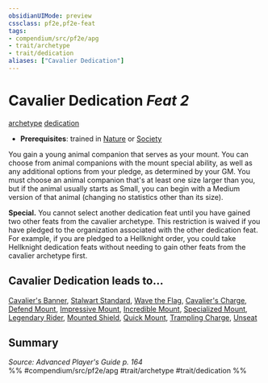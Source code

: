 ```yaml
---
obsidianUIMode: preview
cssclass: pf2e,pf2e-feat
tags:
- compendium/src/pf2e/apg
- trait/archetype
- trait/dedication
aliases: ["Cavalier Dedication"]
---
```

# Cavalier Dedication  *Feat 2*  
[archetype](rules/traits/archetype.md)  [dedication](rules/traits/dedication.md)  

- **Prerequisites**: trained in [Nature](compendium/skills.md#Nature) or [Society](compendium/skills.md#Society)

You gain a young animal companion that serves as your mount. You can choose from animal companions with the mount special ability, as well as any additional options from your pledge, as determined by your GM. You must choose an animal companion that's at least one size larger than you, but if the animal usually starts as Small, you can begin with a Medium version of that animal (changing no statistics other than its size).

**Special.** You cannot select another dedication feat until you have gained two other feats from the cavalier archetype. This restriction is waived if you have pledged to the organization associated with the other dedication feat. For example, if you are pledged to a Hellknight order, you could take Hellknight dedication feats without needing to gain other feats from the cavalier archetype first.

## Cavalier Dedication leads to...

[Cavalier's Banner](compendium/feats/cavaliers-banner-apg.md), [Stalwart Standard](compendium/feats/stalwart-standard-lokl.md), [Wave the Flag](compendium/feats/wave-the-flag-lokl.md), [Cavalier's Charge](compendium/feats/cavaliers-charge-apg.md), [Defend Mount](compendium/feats/defend-mount-apg.md), [Impressive Mount](compendium/feats/impressive-mount-apg.md), [Incredible Mount](compendium/feats/incredible-mount-apg.md), [Specialized Mount](compendium/feats/specialized-mount-apg.md), [Legendary Rider](compendium/feats/legendary-rider-apg.md), [Mounted Shield](compendium/feats/mounted-shield-apg.md), [Quick Mount](compendium/feats/quick-mount-apg.md), [Trampling Charge](compendium/feats/trampling-charge-apg.md), [Unseat](compendium/feats/unseat-apg.md)

## Summary

*Source: Advanced Player's Guide p. 164*  
%% #compendium/src/pf2e/apg #trait/archetype #trait/dedication %%